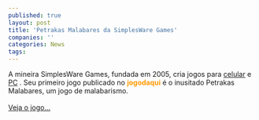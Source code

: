 ```yaml
---
published: true
layout: post
title: 'Petrakas Malabares da SimplesWare Games'
companies: ''
categories: News
tags: 
---
```

A mineira SimplesWare Games, fundada em 2005, cria jogos para <a href="{{ site.baseurl }}/index.php?p=cl&amp;t=19&amp;idp=2">celular</a>
 e <a href="{{ site.baseurl }}/index.php?p=cl&amp;t=19&amp;idp=1">PC</a>
. Seu primeiro jogo publicado no <span style="font-weight: bold; color: rgb(255, 153, 0);">jogodaqui</span> &eacute; o inusitado Petrakas Malabares, um jogo de malabarismo.<br /><br /><a href="{{ site.baseurl }}/index.php?p=c&amp;id=439">Veja o jogo...</a>

